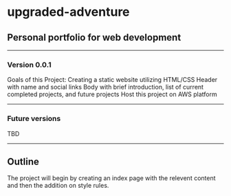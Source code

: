 # upgraded-adventure

## Personal portfolio for web development

---

### Version 0.0.1

Goals of this Project:
Creating a static website utilizing HTML/CSS
Header with name and social links
Body with brief introduction, list of current completed projects, and future projects
Host this project on AWS platform

---

### Future versions

TBD

---

## Outline

The project will begin by creating an index page with the relevent content and then the addition on style rules.
